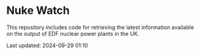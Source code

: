 # Nuke Watch

This repository includes code for retrieving the latest information available on the output of EDF nuclear power plants in the UK.

Last updated: 2024-09-29 01:10